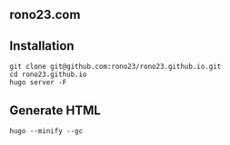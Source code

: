 ## rono23.com

## Installation

```
git clone git@github.com:rono23/rono23.github.io.git
cd rono23.github.io
hugo server -F
```

## Generate HTML

```
hugo --minify --gc
```
